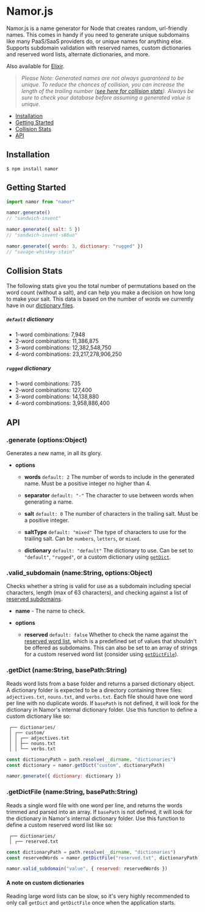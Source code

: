 # Namor.js

Namor.js is a name generator for Node that creates random, url-friendly names. This comes in handy if you need to generate unique subdomains like many PaaS/SaaS providers do, or unique names for anything else. Supports subdomain validation with reserved names, custom dictionaries and reserved word lists, alternate dictionaries, and more.

Also available for [Elixir](https://github.com/jsonmaur/namor).

> _Please Note: Generated names are not always guaranteed to be unique. To reduce the chances of collision, you can increase the length of the trailing number ([see here for collision stats](#collision-stats)). Always be sure to check your database before assuming a generated value is unique._

- [Installation](#installation)
- [Getting Started](#getting-started)
- [Collision Stats](#collision-stats)
- [API](#api)

## Installation

```console
$ npm install namor
```

## Getting Started

```javascript
import namor from "namor"

namor.generate()
// "sandwich-invent"

namor.generate({ salt: 5 })
// "sandwich-invent-s86uo"

namor.generate({ words: 3, dictionary: "rugged" })
// "savage-whiskey-stain"
```

## Collision Stats

The following stats give you the total number of permutations based on the word count (without a salt), and can help you make a decision on how long to make your salt. This data is based on the number of words we currently have in our [dictionary files](https://github.com/jsonmaur/namor.js/tree/master/dict).

##### `default` dictionary

- 1-word combinations: 7,948
- 2-word combinations: 11,386,875
- 3-word combinations: 12,382,548,750
- 4-word combinations: 23,217,278,906,250

##### `rugged` dictionary

- 1-word combinations: 735
- 2-word combinations: 127,400
- 3-word combinations: 14,138,880
- 4-word combinations: 3,958,886,400

## API

### .generate (options:Object)

Generates a new name, in all its glory.

-   **options**

    -   **words** `default: 2` The number of words to include in the generated name. Must be a positive integer no higher than 4.

    -   **separator** `default: "-"` The character to use between words when generating a name.

    -   **salt** `default: 0` The number of characters in the trailing salt. Must be a positive integer.

    -   **saltType** `default: "mixed"` The type of characters to use for the trailing salt. Can be `numbers`, `letters`, or `mixed`.

    -   **dictionary** `default: "default"` The dictionary to use. Can be set to `"default"`, `"rugged"`, or a custom dictionary using [`getDict`](#getdict-namestring-basepathstring).

### .valid_subdomain (name:String, options:Object)

Checks whether a string is valid for use as a subdomain including special characters, length (max of 63 characters), and checking against a list of [reserved subdomains](dict/reserved.txt).

-   **name** - The name to check.

-   **options**

    -   **reserved** `default: false` Whether to check the name against the [reserved word list](dict/reserved.txt), which is a predefined set of values that shouldn't be offered as subdomains. This can also be set to an array of strings for a custom reserved word list (consider using [`getDictFile`](#getdictfile-namestring-basepathstring)).

### .getDict (name:String, basePath:String)

Reads word lists from a base folder and returns a parsed dictionary object. A dictionary folder is expected to be a directory containing three files: `adjectives.txt`, `nouns.txt`, and `verbs.txt`. Each file should have one word per line with no duplicate words. If `basePath` is not defined, it will look for the dictionary in Namor's internal dictionary folder. Use this function to define a custom dictionary like so:

```
 ┌── dictionaries/
 │ ┌── custom/
 │ │ ┌── adjectives.txt
 │ │ ├── nouns.txt
 │ │ └── verbs.txt
```

```javascript
const dictionaryPath = path.resolve(__dirname, "dictionaries")
const dictionary = namor.getDict("custom", dictionaryPath)

namor.generate({ dictionary: dictionary })
```

### .getDictFile (name:String, basePath:String)

Reads a single word file with one word per line, and returns the words trimmed and parsed into an array. If `basePath` is not defined, it will look for the dictionary in Namor's internal dictionary folder. Use this function to define a custom reserved word list like so:

```
 ┌── dictionaries/
 │ ┌── reserved.txt
```

```javascript
const dictionaryPath = path.resolve(__dirname, "dictionaries")
const reservedWords = namor.getDictFile("reserved.txt", dictionaryPath)

namor.valid_subdomain("value", { reserved: reservedWords })
```

#### A note on custom dictionaries

Reading large word lists can be slow, so it's very highly recommended to only call `getDict` and `getDictFile` once when the application starts.
